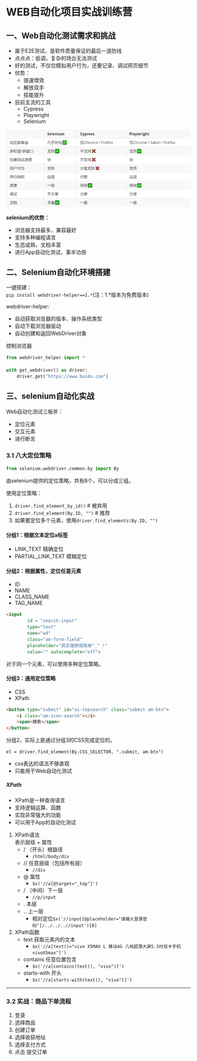 # WEB自动化项目实战训练营

## 一、Web自动化测试需求和挑战

- 属于E2E测试，是软件质量保证的最后一道防线
- 点点点：低调，复杂的场合无法测试
- 好的测试，不仅仅模拟用户行为，还要记录、调试网页细节
- 优势：
  - 提速增效
  - 解放双手
  - 技能提升
- 目前主流的工具
  - Cypress
  - Playwright
  - Selenium

![selenium_attachment](./pictures/selenium_attachment.jpg)

**selenium的优势：**
- 浏览器支持最多，兼容最好
- 支持多种编程语言
- 生态成熟，文档丰富
- 进行App自动化测试，事半功倍

## 二、Selenium自动化环境搭建

一键搭建：  
`pip install webdriver-helper==1.*`(注：1.*版本为免费版本)

webdriver-helper:
- 自动获取浏览器的版本、操作系统类型
- 自动下载浏览器驱动
- 自动创建和返回WebDriver对象


控制浏览器
```python
from webdriver_helper import *

with get_webdriver() as driver:
    driver.get("https://www.baidu.com")
```

## 三、selenium自动化实战

Web自动化测试三板斧：
- 定位元素
- 交互元素
- 进行断言

### 3.1 八大定位策略

```python
from selenium.webdriver.common.by import By
```

由selenium提供的定位策略，共有8个，可以分成三组。

使用定位策略：
1. `driver.find_element_by_id()` # 被弃用
2. `driver.find_element(By.ID, "")` # 推荐
3. 如果要定位多个元素，使用`driver.find_elements(By.ID, "")`

#### 分组1：根据文本定位a标签

- LINK_TEXT 精确定位
- PARTIAL_LINK_TEXT 模糊定位

#### 分组2：根据属性，定位任意元素

- ID
- NAME
- CLASS_NAME
- TAG_NAME

```html
<input 
        id = "search-input"
        type="text" 
        name="wd" 
        class="am-form-field" 
        placeholder="其实搜索很简单^_^ !" 
        value="" autocomplete="off">
```

对于同一个元素，可以使用多种定位策略。

#### 分组3：通用定位策略

- CSS
- XPath

```html
<button type="submit" id="ai-topsearch" class="submit am-btn">
    <i class="am-icon-search"></i>
    <span>搜索</span>
</button>
```

分组2，实际上是通过分组3的CSS完成定位的。
```
el = driver.find_element(By.CSS_SELECTOR, ".submit, am-btn")
```

- css表达的语法不够直观
- 只能用于Web自动化测试

##### XPath

- XPath是一种查询语言
- 支持逻辑运算、函数
- 实现非常强大的功能
- 可以用于App的自动化测试

1. XPath语法  
   表示层级 + 属性
   - / （开头）根路径
     - `/html/body/div`
   - // 任意层级（包括所有层）
     - `//div`
   - @ 属性 
     - `$x('//a[@target="_top"]')` 
   - / （中间）下一层
     - `//p/input`
   - . 本层
   - .. 上一层
     - 相对定位`$x('//input[@placeholder="请输入登录密码"]/../../..//input')[0]`
2. XPath函数
   - text 获取元素内的文本
     - `$x('//a[text()="vivo X5MAX L 移动4G 八核超薄大屏5.5吋双卡手机vivoX5max"]')` 
   - contains 任意位置包含
     -  `$x('//a[contains(text(), "vivo")]')`
   - starts-with 开头
     - `$x('//a[starts-with(text(), "vivo")]')` 

----

### 3.2 实战：商品下单流程

1. 登录
2. 选择商品
3. 创建订单
4. 选择收获地址
5. 选择支付方式
6. 点击 提交订单
